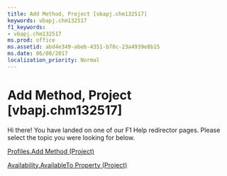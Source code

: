 ```yaml
---
title: Add Method, Project [vbapj.chm132517]
keywords: vbapj.chm132517
f1_keywords:
- vbapj.chm132517
ms.prod: office
ms.assetid: abd4e349-abeb-4351-b78c-23a4939e8b15
ms.date: 06/08/2017
localization_priority: Normal
---
```



# Add Method, Project [vbapj.chm132517]

Hi there! You have landed on one of our F1 Help redirector pages. Please select the topic you were looking for below.

[Profiles.Add Method (Project)](http://msdn.microsoft.com/library/056f912a-214f-8e23-338e-38e26b9d1e9d%28Office.15%29.aspx)

[Availability.AvailableTo Property (Project)](http://msdn.microsoft.com/library/fe1b9efc-b981-5dc0-fbaa-a29c098e2628%28Office.15%29.aspx)


